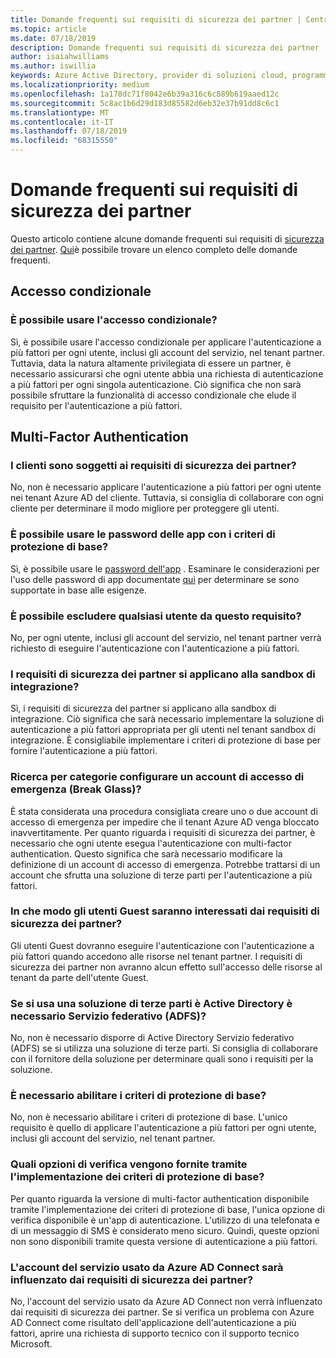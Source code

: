 ```yaml
---
title: Domande frequenti sui requisiti di sicurezza dei partner | Centro per i partner
ms.topic: article
ms.date: 07/18/2019
description: Domande frequenti sui requisiti di sicurezza dei partner
author: isaiahwilliams
ms.author: iswillia
keywords: Azure Active Directory, provider di soluzioni cloud, programma Cloud Solution Provider, CSP, fornitore del pannello di controllo, CPV, multi-factor authentication, autenticazione a più fattori, modello di applicazione sicura, modello di applicazione sicura, sicurezza
ms.localizationpriority: medium
ms.openlocfilehash: 1a178dc71f8042e6b39a316c6c889b619aaed12c
ms.sourcegitcommit: 5c8ac1b6d29d183d85582d6eb32e37b91dd8c6c1
ms.translationtype: MT
ms.contentlocale: it-IT
ms.lasthandoff: 07/18/2019
ms.locfileid: "68315550"
---
```

# <a name="frequently-asked-questions-about-the-partner-security-requirements"></a>Domande frequenti sui requisiti di sicurezza dei partner

Questo articolo contiene alcune domande frequenti sui requisiti di [sicurezza dei partner](partner-security-requirements.md). [Qui](http://assetsprod.microsoft.com/security-requirements-faq.pdf)è possibile trovare un elenco completo delle domande frequenti.

## <a name="conditional-access"></a>Accesso condizionale

### <a name="can-conditional-access-be-used"></a>È possibile usare l'accesso condizionale?

Sì, è possibile usare l'accesso condizionale per applicare l'autenticazione a più fattori per ogni utente, inclusi gli account del servizio, nel tenant partner. Tuttavia, data la natura altamente privilegiata di essere un partner, è necessario assicurarsi che ogni utente abbia una richiesta di autenticazione a più fattori per ogni singola autenticazione. Ciò significa che non sarà possibile sfruttare la funzionalità di accesso condizionale che elude il requisito per l'autenticazione a più fattori.

## <a name="multi-factor-authentication"></a>Multi-Factor Authentication

### <a name="are-my-customers-subject-to-the-partner-security-requirements"></a>I clienti sono soggetti ai requisiti di sicurezza dei partner?

No, non è necessario applicare l'autenticazione a più fattori per ogni utente nei tenant Azure AD del cliente. Tuttavia, si consiglia di collaborare con ogni cliente per determinare il modo migliore per proteggere gli utenti.

### <a name="can-app-passwords-be-used-with-the-baseline-protection-policies"></a>È possibile usare le password delle app con i criteri di protezione di base?

Sì, è possibile usare le [password dell'app](https://docs.microsoft.com/azure/active-directory/authentication/howto-mfa-mfasettings#app-passwords) . Esaminare le considerazioni per l'uso delle password di app documentate [qui](https://docs.microsoft.com/azure/active-directory/authentication/howto-mfa-mfasettings#considerations-about-app-passwords) per determinare se sono supportate in base alle esigenze.

### <a name="can-any-user-be-excluded-from-this-requirement"></a>È possibile escludere qualsiasi utente da questo requisito? 

No, per ogni utente, inclusi gli account del servizio, nel tenant partner verrà richiesto di eseguire l'autenticazione con l'autenticazione a più fattori.

### <a name="do-the-partner-security-requirements-apply-to-the-integration-sandbox"></a>I requisiti di sicurezza dei partner si applicano alla sandbox di integrazione?

Sì, i requisiti di sicurezza del partner si applicano alla sandbox di integrazione. Ciò significa che sarà necessario implementare la soluzione di autenticazione a più fattori appropriata per gli utenti nel tenant sandbox di integrazione. È consigliabile implementare i criteri di protezione di base per fornire l'autenticazione a più fattori.

### <a name="how-do-i-configure-an-emergency-access-break-glass-account"></a>Ricerca per categorie configurare un account di accesso di emergenza (Break Glass)?

È stata considerata una procedura consigliata creare uno o due account di accesso di emergenza per impedire che il tenant Azure AD venga bloccato inavvertitamente. Per quanto riguarda i requisiti di sicurezza dei partner, è necessario che ogni utente esegua l'autenticazione con multi-factor authentication. Questo significa che sarà necessario modificare la definizione di un account di accesso di emergenza. Potrebbe trattarsi di un account che sfrutta una soluzione di terze parti per l'autenticazione a più fattori.

### <a name="how-will-guest-users-be-impacted-by-the-partner-security-requirements"></a>In che modo gli utenti Guest saranno interessati dai requisiti di sicurezza dei partner?

Gli utenti Guest dovranno eseguire l'autenticazione con l'autenticazione a più fattori quando accedono alle risorse nel tenant partner. I requisiti di sicurezza dei partner non avranno alcun effetto sull'accesso delle risorse al tenant da parte dell'utente Guest.

### <a name="if-i-am-using-a-third-party-solution-is-active-directory-federation-service-adfs-required"></a>Se si usa una soluzione di terze parti è Active Directory è necessario Servizio federativo (ADFS)? 

No, non è necessario disporre di Active Directory Servizio federativo (ADFS) se si utilizza una soluzione di terze parti. Si consiglia di collaborare con il fornitore della soluzione per determinare quali sono i requisiti per la soluzione.

### <a name="is-it-a-requirement-to-enable-the-baseline-protection-policies"></a>È necessario abilitare i criteri di protezione di base?

No, non è necessario abilitare i criteri di protezione di base. L'unico requisito è quello di applicare l'autenticazione a più fattori per ogni utente, inclusi gli account del servizio, nel tenant partner.

### <a name="what-verification-options-are-provided-through-the-implementation-of-the-baseline-protection-policies"></a>Quali opzioni di verifica vengono fornite tramite l'implementazione dei criteri di protezione di base? 

Per quanto riguarda la versione di multi-factor authentication disponibile tramite l'implementazione dei criteri di protezione di base, l'unica opzione di verifica disponibile è un'app di autenticazione. L'utilizzo di una telefonata e di un messaggio di SMS è considerato meno sicuro. Quindi, queste opzioni non sono disponibili tramite questa versione di autenticazione a più fattori.

### <a name="will-the-service-account-used-by-azure-ad-connect-be-impacted-by-the-partner-security-requirements"></a>L'account del servizio usato da Azure AD Connect sarà influenzato dai requisiti di sicurezza dei partner?

No, l'account del servizio usato da Azure AD Connect non verrà influenzato dai requisiti di sicurezza dei partner. Se si verifica un problema con Azure AD Connect come risultato dell'applicazione dell'autenticazione a più fattori, aprire una richiesta di supporto tecnico con il supporto tecnico Microsoft.

